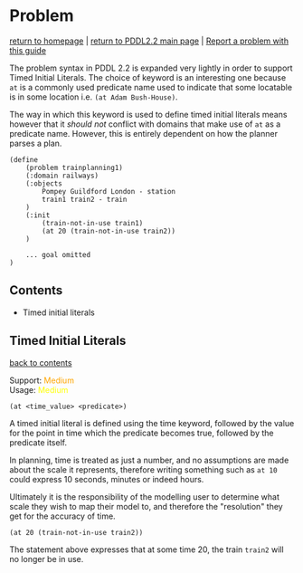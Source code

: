 # Problem
[return to homepage](../../readme.md) | [return to PDDL2.2 main page](./main.md) | [Report a problem with this guide](https://github.com/nergmada/pddl-reference/issues/new)

The problem syntax in PDDL 2.2 is expanded very lightly in order to support Timed Initial Literals. The choice of keyword is an interesting one because `at` is a commonly used predicate name used to indicate that some locatable is in some location i.e. `(at Adam Bush-House)`. 

The way in which this keyword is used to define timed initial literals means however that it *should not* conflict with domains that make use of `at` as a predicate name. However, this is entirely dependent on how the planner parses a plan.

```
(define
    (problem trainplanning1)
    (:domain railways)
    (:objects
        Pompey Guildford London - station
        train1 train2 - train
    )
    (:init
        (train-not-in-use train1)
        (at 20 (train-not-in-use train2))
    )

    ... goal omitted
)
```

## Contents
- Timed initial literals

## Timed Initial Literals
[back to contents](#contents)

Support: <span style="color:orange">Medium</span>  
Usage: <span style="color:yellow">Medium</span>

`(at <time_value> <predicate>)`

A timed initial literal is defined using the time keyword, followed by the value for the point in time which the predicate becomes true, followed by the predicate itself.

In planning, time is treated as just a number, and no assumptions are made about the scale it represents, therefore writing something such as `at 10` could express 10 seconds, minutes or indeed hours.

Ultimately it is the responsibility of the modelling user to determine what scale they wish to map their model to, and therefore the "resolution" they get for the accuracy of time.

`(at 20 (train-not-in-use train2))`

The statement above expresses that at some time 20, the train `train2` will no longer be in use.